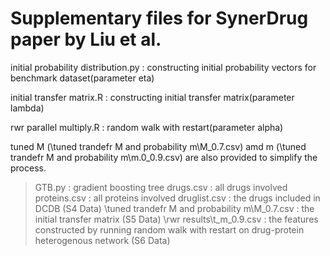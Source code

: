 # Supplementary files for SynerDrug paper by Liu et al.
initial probability distribution.py : constructing initial probability vectors for benchmark dataset(parameter eta)

initial transfer matrix.R : constructing initial transfer matrix(parameter lambda)

rwr parallel multiply.R : random walk with restart(parameter alpha) 

  tuned M (\tuned trandefr M and probability m\M_0.7.csv) amd m (\tuned trandefr M and probability       m\m.0_0.9.csv) are also provided to simplify the process.
> GTB.py : gradient boosting tree 
> drugs.csv : all drugs involved
> proteins.csv : all proteins involved 
> druglist.csv : the drugs included in DCDB (S4 Data)
> \tuned trandefr M and probability m\M_0.7.csv : the initial transfer matrix (S5 Data)
> \rwr results\t_m_0.9.csv : the features constructed by running random walk with restart on drug-protein heterogenous network (S6 Data)
